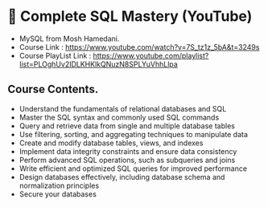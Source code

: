 # 🔰 Complete SQL Mastery (YouTube)

- MySQL from Mosh Hamedani.
- Course Link : <https://www.youtube.com/watch?v=7S_tz1z_5bA&t=3249s>
- Course PlayList Link : <https://www.youtube.com/playlist?list=PLOghUv2IDLKHKlkQNuzN8SPLYuVhhLlpa>

## Course Contents.
- Understand the fundamentals of relational databases and SQL
- Master the SQL syntax and commonly used SQL commands
- Query and retrieve data from single and multiple database tables
- Use filtering, sorting, and aggregating techniques to manipulate data
- Create and modify database tables, views, and indexes
- Implement data integrity constraints and ensure data consistency
- Perform advanced SQL operations, such as subqueries and joins
- Write efficient and optimized SQL queries for improved performance
- Design databases effectively, including database schema and normalization principles
- Secure your databases